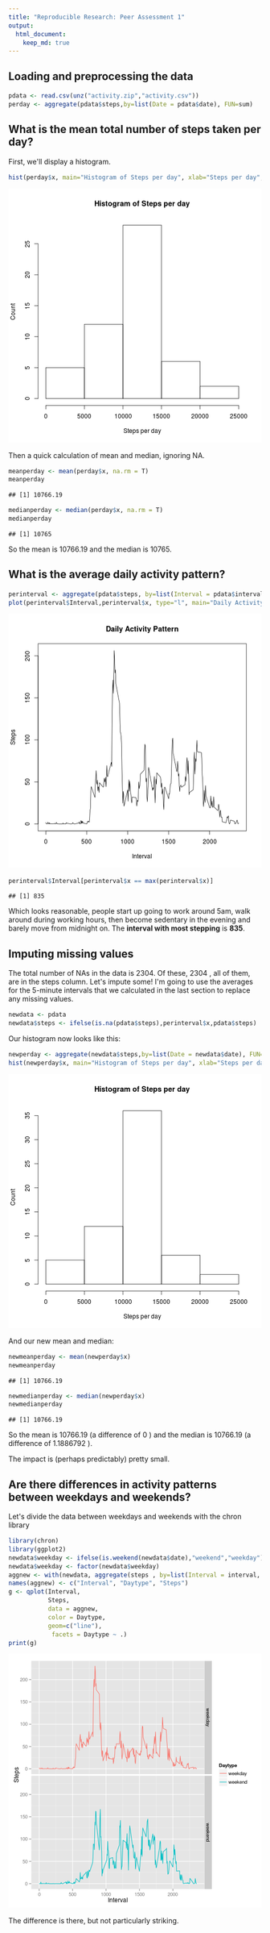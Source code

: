 ```yaml
---
title: "Reproducible Research: Peer Assessment 1"
output: 
  html_document:
    keep_md: true
---
```



## Loading and preprocessing the data

```r
pdata <- read.csv(unz("activity.zip","activity.csv"))
perday <- aggregate(pdata$steps,by=list(Date = pdata$date), FUN=sum)
```

## What is the mean total number of steps taken per day?
First, we'll display a histogram.

```r
hist(perday$x, main="Histogram of Steps per day", xlab="Steps per day", ylab="Count")
```

![plot of chunk unnamed-chunk-2](figure/unnamed-chunk-2-1.png) 

Then a quick calculation of mean and median, ignoring NA.


```r
meanperday <- mean(perday$x, na.rm = T)
meanperday
```

```
## [1] 10766.19
```

```r
medianperday <- median(perday$x, na.rm = T)
medianperday
```

```
## [1] 10765
```

So the mean is 10766.19 and the median is 10765.

## What is the average daily activity pattern?

```r
perinterval <- aggregate(pdata$steps, by=list(Interval = pdata$interval), FUN="mean", na.rm = TRUE, na.action="na.pass")
plot(perinterval$Interval,perinterval$x, type="l", main="Daily Activity Pattern", xlab="Interval", ylab="Steps")
```

![plot of chunk unnamed-chunk-4](figure/unnamed-chunk-4-1.png) 

```r
perinterval$Interval[perinterval$x == max(perinterval$x)]
```

```
## [1] 835
```

Which looks reasonable, people start up going to work around 5am, walk around during working hours, then become sedentary in the evening and barely move from midnight on. The **interval with most stepping** is **835**.

## Imputing missing values

The total number of NAs in the data is 2304. Of these, 2304 , all of them, are in the steps column. Let's impute some! I'm going to use the averages for the 5-minute intervals that we calculated in the last section to replace any missing values.


```r
newdata <- pdata
newdata$steps <- ifelse(is.na(pdata$steps),perinterval$x,pdata$steps)
```

Our histogram now looks like this:

```r
newperday <- aggregate(newdata$steps,by=list(Date = newdata$date), FUN=sum)
hist(newperday$x, main="Histogram of Steps per day", xlab="Steps per day", ylab="Count")
```

![plot of chunk unnamed-chunk-6](figure/unnamed-chunk-6-1.png) 

And our new mean and median:


```r
newmeanperday <- mean(newperday$x)
newmeanperday
```

```
## [1] 10766.19
```

```r
newmedianperday <- median(newperday$x)
newmedianperday
```

```
## [1] 10766.19
```

So the mean is 10766.19 (a difference of 0 ) and the median is 10766.19 (a difference of 1.1886792 ).

The impact is (perhaps predictably) pretty small.

## Are there differences in activity patterns between weekdays and weekends?
Let's divide the data between weekdays and weekends with the chron library

```r
library(chron)
library(ggplot2)
newdata$weekday <- ifelse(is.weekend(newdata$date),"weekend","weekday")
newdata$weekday <- factor(newdata$weekday)
aggnew <- with(newdata, aggregate(steps , by=list(Interval = interval, Daytype = weekday), FUN=mean))
names(aggnew) <- c("Interval", "Daytype", "Steps")
g <- qplot(Interval, 
           Steps, 
           data = aggnew, 
           color = Daytype,
           geom=c("line"),
            facets = Daytype ~ .)
print(g)
```

![plot of chunk unnamed-chunk-8](figure/unnamed-chunk-8-1.png) 

The difference is there, but not particularly striking.
